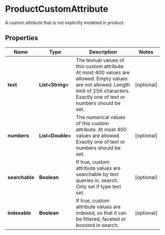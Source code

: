 

# ProductCustomAttribute

A custom attribute that is not explicitly modeled in product.

## Properties

| Name | Type | Description | Notes |
|------------ | ------------- | ------------- | -------------|
|**text** | **List&lt;String&gt;** | The textual values of this custom attribute. At most 400 values are allowed. Empty values are not allowed. Length limit of 256 characters. Exactly one of text or numbers should be set. |  [optional] |
|**numbers** | **List&lt;Double&gt;** | The numerical values of this custom attribute. At most 400 values are allowed. Exactly one of text or numbers should be set. |  [optional] |
|**searchable** | **Boolean** | If true, custom attribute values are searchable by text queries in. search. Only set if type text set. |  [optional] |
|**indexable** | **Boolean** | If true, custom attribute values are indexed, so that it can be filtered, faceted or boosted in search. |  [optional] |



